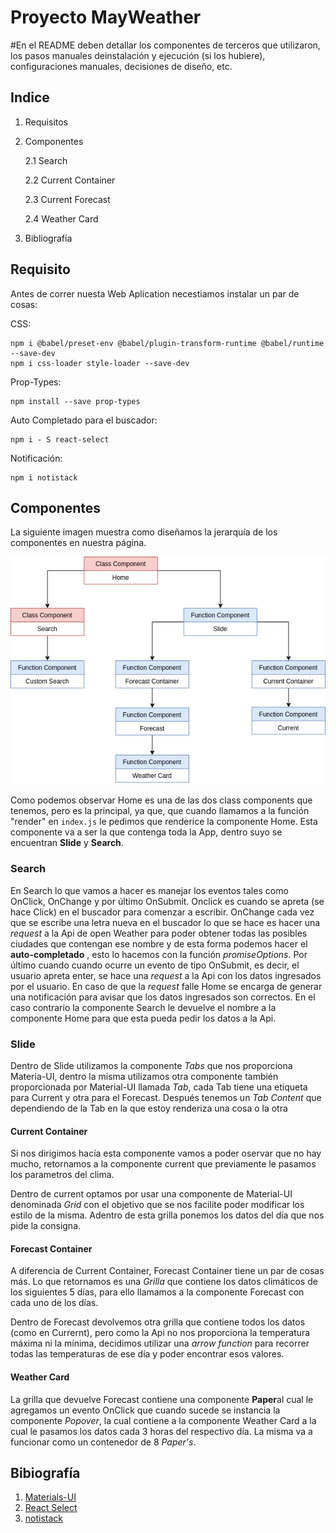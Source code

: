 # Proyecto MayWeather

#En el README deben detallar los componentes de terceros que utilizaron, los pasos manuales deinstalación y ejecución (si los hubiere), configuraciones manuales, decisiones de diseño, etc.

## Indice 

1. Requisitos 

2. Componentes

    2.1 Search

    2.2 Current Container

    2.3 Current Forecast 

    2.4 Weather Card

3. Bibliografía 

## Requisito
Antes de correr nuesta Web Aplication necestiamos instalar un par de cosas:

CSS:
```
npm i @babel/preset-env @babel/plugin-transform-runtime @babel/runtime --save-dev
npm i css-loader style-loader --save-dev
```

Prop-Types:
```
npm install --save prop-types
```

Auto Completado para el buscador:
```
npm i - S react-select
```

Notificación:
```
npm i notistack
```

## Componentes
La siguiente imagen muestra como diseñamos la jerarquía de los componentes en nuestra página.

![jerarquíaComponentes](/diagramas/arbolComponentes.png)

Como podemos observar Home es una de las dos class components que tenemos, pero es la principal, ya que, que cuando llamamos a la función "render" en ``index.js`` le pedimos que renderice la componente Home. Esta componente va a ser la que contenga toda la App, dentro suyo se encuentran **Slide** y **Search**.

### Search 

En Search lo que vamos a hacer es manejar los eventos tales como OnClick, OnChange y por último OnSubmit. Onclick es cuando se apreta (se hace Click) en el buscador para comenzar a escribir. OnChange cada vez que se escribe una letra nueva en el buscador lo que se hace es hacer una *request* a la Api de open Weather para poder obtener todas las posibles ciudades que contengan ese nombre y de esta forma podemos hacer el **auto-completado** , esto lo hacemos con la función *promiseOptions*. Por último cuando cuando ocurre un evento de tipo OnSubmit, es decir, el usuario apreta enter, se hace una *request* a la Api con los datos ingresados por el usuario. En caso de que la *request* falle Home se encarga de generar una notificación para avisar que los datos ingresados son correctos. En el caso contrario la componente Search le devuelve el nombre a la componente Home para que esta pueda pedir los datos a la Api.

### Slide 

Dentro de Slide utilizamos  la componente *Tabs* que nos proporciona Materia-UI, dentro la misma utilizamos otra componente también proporcionada por Material-UI llamada *Tab*, cada Tab tiene una etiqueta para Current y otra para el Forecast. Después tenemos un *Tab Content* que dependiendo de la Tab en la que estoy renderiza una cosa o la otra 

#### Current Container

Si nos dirigimos hacía esta componente vamos a poder oservar que no hay mucho, retornamos a la componente current que previamente le pasamos los parametros del clima.

Dentro de current optamos por usar una componente de Material-UI denominada *Grid* con el objetivo que se nos facilite poder modificar los estilo de la misma. Adentro de esta grilla ponemos los datos del día que nos pide la consigna.


#### Forecast Container

A diferencia de Current Container, Forecast Container tiene un par de cosas más. Lo que retornamos es una *Grilla* que contiene los datos climáticos de los siguientes 5 días, para ello llamamos a la componente Forecast con cada uno de los días.

Dentro de Forecast devolvemos otra grilla que contiene todos los datos (como en Currernt), pero como la Api no nos proporciona la temperatura máxima ni la mínima, decidimos utilizar una *arrow function* para recorrer todas las temperaturas de ese día y poder encontrar esos valores.

#### Weather Card

La grilla que devuelve Forecast contiene una componente **Paper**al cual le agregamos un evento OnClick que cuando sucede se instancia la componente *Popover*, la cual contiene a la componente Weather Card a la cual le pasamos los datos cada 3 horas del respectivo día. La misma va a funcionar como un contenedor de 8 *Paper's*.

## Bibiografía 

1. [Materials-UI](https://material-ui.com/)
2. [React Select](https://github.com/JedWatson/react-select)
3. [notistack](https://www.npmjs.com/package/notistack)